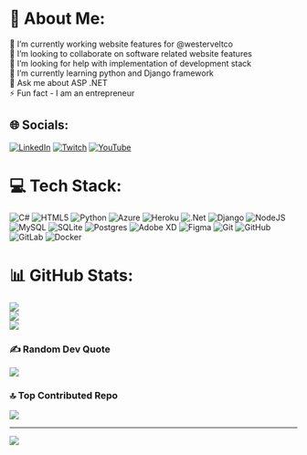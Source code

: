 # 💫 About Me:
🔭 I’m currently working website features for @westerveltco<br>👯 I’m looking to collaborate on software related website features<br>🤝 I’m looking for help with implementation of development stack<br>🌱 I’m currently learning python and Django framework<br>💬 Ask me about ASP .NET<br>⚡ Fun fact - I am an entrepreneur 


## 🌐 Socials:
[![LinkedIn](https://img.shields.io/badge/LinkedIn-%230077B5.svg?logo=linkedin&logoColor=white)](https://linkedin.com/in/roderickljordan) [![Twitch](https://img.shields.io/badge/Twitch-%239146FF.svg?logo=Twitch&logoColor=white)](https://twitch.tv/rdkproduction) [![YouTube](https://img.shields.io/badge/YouTube-%23FF0000.svg?logo=YouTube&logoColor=white)](https://youtube.com/@roderickjordan1) 

# 💻 Tech Stack:
![C#](https://img.shields.io/badge/c%23-%23239120.svg?style=for-the-badge&logo=csharp&logoColor=white) ![HTML5](https://img.shields.io/badge/html5-%23E34F26.svg?style=for-the-badge&logo=html5&logoColor=white) ![Python](https://img.shields.io/badge/python-3670A0?style=for-the-badge&logo=python&logoColor=ffdd54) ![Azure](https://img.shields.io/badge/azure-%230072C6.svg?style=for-the-badge&logo=microsoftazure&logoColor=white) ![Heroku](https://img.shields.io/badge/heroku-%23430098.svg?style=for-the-badge&logo=heroku&logoColor=white) ![.Net](https://img.shields.io/badge/.NET-5C2D91?style=for-the-badge&logo=.net&logoColor=white) ![Django](https://img.shields.io/badge/django-%23092E20.svg?style=for-the-badge&logo=django&logoColor=white) ![NodeJS](https://img.shields.io/badge/node.js-6DA55F?style=for-the-badge&logo=node.js&logoColor=white) ![MySQL](https://img.shields.io/badge/mysql-4479A1.svg?style=for-the-badge&logo=mysql&logoColor=white) ![SQLite](https://img.shields.io/badge/sqlite-%2307405e.svg?style=for-the-badge&logo=sqlite&logoColor=white) ![Postgres](https://img.shields.io/badge/postgres-%23316192.svg?style=for-the-badge&logo=postgresql&logoColor=white) ![Adobe XD](https://img.shields.io/badge/Adobe%20XD-470137?style=for-the-badge&logo=Adobe%20XD&logoColor=#FF61F6) ![Figma](https://img.shields.io/badge/figma-%23F24E1E.svg?style=for-the-badge&logo=figma&logoColor=white) ![Git](https://img.shields.io/badge/git-%23F05033.svg?style=for-the-badge&logo=git&logoColor=white) ![GitHub](https://img.shields.io/badge/github-%23121011.svg?style=for-the-badge&logo=github&logoColor=white) ![GitLab](https://img.shields.io/badge/gitlab-%23181717.svg?style=for-the-badge&logo=gitlab&logoColor=white) ![Docker](https://img.shields.io/badge/docker-%230db7ed.svg?style=for-the-badge&logo=docker&logoColor=white)
# 📊 GitHub Stats:
![](https://github-readme-stats.vercel.app/api?username=rjord1&theme=dark&hide_border=true&include_all_commits=true&count_private=true)<br/>
![](https://github-readme-streak-stats.herokuapp.com/?user=rjord1&theme=dark&hide_border=true)<br/>
![](https://github-readme-stats.vercel.app/api/top-langs/?username=rjord1&theme=dark&hide_border=true&include_all_commits=true&count_private=true&layout=compact)

### ✍️ Random Dev Quote
![](https://quotes-github-readme.vercel.app/api?type=horizontal&theme=radical)

### 🔝 Top Contributed Repo
![](https://github-contributor-stats.vercel.app/api?username=rjord1&limit=5&theme=dark&combine_all_yearly_contributions=true)

---
[![](https://visitcount.itsvg.in/api?id=rjord1&icon=0&color=0)](https://visitcount.itsvg.in)

<!-- Proudly created with GPRM ( https://gprm.itsvg.in ) -->
